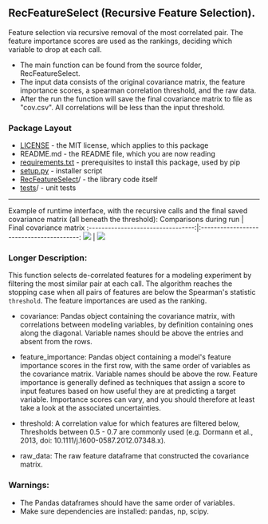 ## RecFeatureSelect (Recursive Feature Selection). 

Feature selection via recursive removal of the most correlated pair. The feature importance scores are used as the rankings, deciding which variable to drop at each call.

* The main function can be found from the source folder, RecFeatureSelect.
* The input data consists of the original covariance matrix, the feature importance scores, a spearman correlation threshold, and the raw data. 
* After the run the function will save the final covariance matrix to file as "cov.csv". All correlations will be less than the input threshold.  

### Package Layout

* [LICENSE](https://github.com/daniel-furman/RecFeatureSelect/blob/main/LICENSE) - the MIT license, which applies to this package
* README.md - the README file, which you are now reading
* [requirements.txt](https://github.com/daniel-furman/RecFeatureSelect/blob/main/requirements.txt) - prerequisites to install this package, used by pip
* [setup.py](https://github.com/daniel-furman/RecFeatureSelect/blob/main/setup.py) - installer script
* [RecFeatureSelect](https://github.com/daniel-furman/RecFeatureSelect/tree/main/RecFeatureSelect)/ - the library code itself
* [tests](https://github.com/daniel-furman/RecFeatureSelect/tree/main/test)/ - unit tests

---

Example of runtime interface, with the recursive calls and the final saved covariance matrix (all beneath the threshold):
Comparisons during run | Final covariance matrix
:---------------------------------:|:----------------------------------------:
![](data/img1.png) | ![](data/img2.png)

### Longer Description:

This function selects de-correlated features for a modeling experiment by filtering the most similar pair at each call. The algorithm reaches the
stopping case when all pairs of features are below the Spearman's statistic `threshold`. The feature importances are used as the ranking.

* covariance: Pandas object containing the covariance matrix, with
        correlations between modeling variables, by definition containing
        ones along the diagonal. Variable names should be above the
        entries and absent from the rows.

* feature_importance: Pandas object containing a model's feature importance
        scores in the first row, with the same order of variables as the
        covariance matrix. Variable names should be above the row. Feature
        importance is generally defined as techniques that assign a score to
        input features based on how useful they are at predicting a target
        variable. Importance scores can vary, and you should therefore
        at least take a look at the associated uncertainties.

* threshold: A correlation value for which features are filtered below,
        Thresholds between 0.5 - 0.7 are commonly used (e.g. Dormann et al.,
        2013, doi: 10.1111/j.1600-0587.2012.07348.x).

* raw_data: The raw feature dataframe that constructed the covariance matrix.

### Warnings:

* The Pandas dataframes should have the same order of variables.
* Make sure dependencies are installed: pandas, np, scipy.
